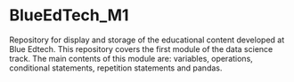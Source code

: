 # BlueEdTech_M1

Repository for display and storage of the educational content developed at Blue Edtech. This repository covers the first module of the data science track. The main contents of this module are: variables, operations, conditional statements, repetition statements and pandas.

